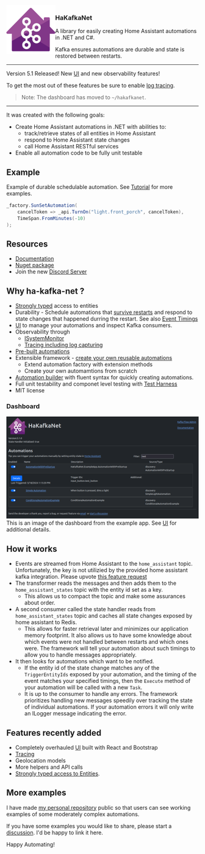 
<img src="/images/hkn_128.png?raw=true" align="left" />

<h3>HaKafkaNet</h3> 
A library for easily creating Home Assistant automations in .NET and C#.

Kafka ensures automations are durable and state is restored between restarts.

***

Version 5.1 Released! 
New [UI](https://github.com/leosperry/ha-kafka-net/wiki/UI) and new observability features!

To get the most out of these features be sure to enable [log tracing](https://github.com/leosperry/ha-kafka-net/wiki/Tracing).
> Note: The dashboard has moved to `~/hakafkanet`.
***

It was created with the following goals:
* Create Home Assistant automations in .NET with abilities to:
  * track/retrieve states of all entities in Home Assistant
  * respond to Home Assistant state changes
  * call Home Assistant RESTful services
* Enable all automation code to be fully unit testable

## Example
Example of durable schedulable automation. See [Tutorial](https://github.com/leosperry/ha-kafka-net/wiki/Tutorial:-Creating-Automations) for more examples.
```csharp
_factory.SunSetAutomation(
    cancelToken => _api.TurnOn("light.front_porch", cancelToken),
    TimeSpan.FromMinutes(-10)
);
```


## Resources
* [Documentation](https://github.com/leosperry/ha-kafka-net/wiki)
* [Nuget package](https://www.nuget.org/packages/HaKafkaNet/)
* Join the new [Discord Server](https://discord.gg/RaGu72RbCt)

## Why ha-kafka-net ? 
* [Strongly typed](https://github.com/leosperry/ha-kafka-net/wiki/State-Extension-Methods) access to entities
* Durability - Schedule automations that [survive restarts](https://github.com/leosperry/ha-kafka-net/wiki/Durable-Automations) and respond to state changes that happened durring the restart. See also [Event Timings](https://github.com/leosperry/ha-kafka-net/wiki/Event-Timings)
* [UI](https://github.com/leosperry/ha-kafka-net/wiki/UI) to manage your automations and inspect Kafka consumers. 
* Observability through
  * [ISystemMonitor](https://github.com/leosperry/ha-kafka-net/wiki/System-Monitor)
  * [Tracing including log capturing](https://github.com/leosperry/ha-kafka-net/wiki/Tracing) 
* [Pre-built automations](https://github.com/leosperry/ha-kafka-net/wiki/Factory-Automations)
* Extensible framework - [create your own reusable automations](https://github.com/leosperry/ha-kafka-net/wiki/Tutorial:-Creating-Automations)
  * Extend automation factory with extension methods
  * Create your own automamtions from scratch
* [Automation builder](https://github.com/leosperry/ha-kafka-net/wiki/Automation-Registry#iautomationbuilder-interface) with fluent syntax for quickly creating automations.
* Full unit testability and componet level testing with [Test Harness](https://github.com/leosperry/ha-kafka-net/wiki/Automated-Testing)
* MIT license

### Dashboard
![Image of dashboard](https://raw.githubusercontent.com/leosperry/ha-kafka-net/main/images/UI%20Examples/Dashboard-V5_1.PNG)
This is an image of the dashboard from the example app. See [UI](https://github.com/leosperry/ha-kafka-net/wiki/UI) for additional details.

## How it works
* Events are streamed from Home Assistant to the `home_assistant` topic. Unfortunately, the key is not utilizied by the provided home assistant kafka integration. Please upvote [this feature request](https://community.home-assistant.io/t/set-key-in-kafka-topic/671757/2)
* The transformer reads the messages and then adds them to the `home_assistant_states` topic with the entity id set as a key.
  - This allows us to compact the topic and make some assurances about order.
* A second consumer called the state handler reads from `home_assistant_states` topic and caches all state changes exposed by home assistant to Redis.
  - This allows for faster retrieval later and minimizes our application memory footprint. It also allows us to have some knowledge about which events were not handled between restarts and which ones were. The framework will tell your automation about such timings to allow you to handle messages appropriately.
* It then looks for automations which want to be notified.
  - If the entity id of the state change matches any of the `TriggerEntityIds` exposed by your automation, and the timing of the event matches your specified timings, then the `Execute` method of your automation will be called with a new `Task`.
  - It is up to the consumer to handle any errors. The framework prioritizes handling new messages speedily over tracking the state of individual automations. If your automation errors it will only write an ILogger message indicating the error.

## Features recently added
* Completely overhauled [UI](https://github.com/leosperry/ha-kafka-net/wiki/UI) built with React and Bootstrap
* [Tracing](https://github.com/leosperry/ha-kafka-net/wiki/Tracing)
* Geolocation models
* More helpers and API calls
* [Strongly typed access to Entities](https://github.com/leosperry/ha-kafka-net/wiki/State-Extension-Methods).

## More examples
I have made [my personal repository](https://github.com/leosperry/MyHome) public so that users can see working examples of some moderately complex automations.

If you have some examples you would like to share, please start a [discussion](https://github.com/leosperry/ha-kafka-net/discussions). I'd be happy to link it here.

Happy Automating!
